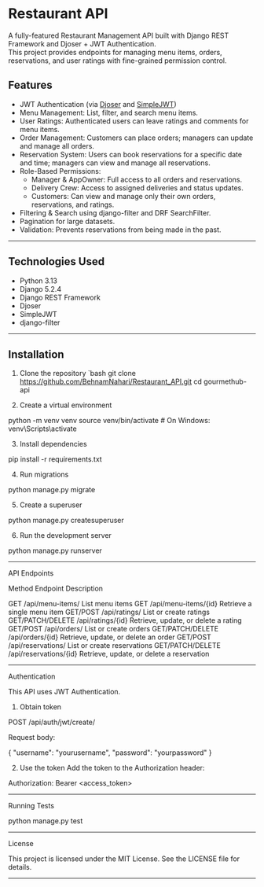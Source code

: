# Restaurant API

A fully-featured Restaurant Management API built with Django REST Framework and Djoser + JWT Authentication.  
This project provides endpoints for managing menu items, orders, reservations, and user ratings with fine-grained permission control.

## Features

- JWT Authentication (via [Djoser](https://djoser.readthedocs.io/) and [SimpleJWT](https://django-rest-framework-simplejwt.readthedocs.io/en/latest/))
- Menu Management: List, filter, and search menu items.
- User Ratings: Authenticated users can leave ratings and comments for menu items.
- Order Management: Customers can place orders; managers can update and manage all orders.
- Reservation System: Users can book reservations for a specific date and time; managers can view and manage all reservations.
- Role-Based Permissions:
  - Manager & AppOwner: Full access to all orders and reservations.
  - Delivery Crew: Access to assigned deliveries and status updates.
  - Customers: Can view and manage only their own orders, reservations, and ratings.
- Filtering & Search using django-filter and DRF SearchFilter.
- Pagination for large datasets.
- Validation: Prevents reservations from being made in the past.

---

## Technologies Used

- Python 3.13
- Django 5.2.4
- Django REST Framework
- Djoser
- SimpleJWT
- django-filter

---

## Installation

1. Clone the repository
   `bash
   git clone https://github.com/BehnamNahari/Restaurant_API.git
   cd gourmethub-api

2. Create a virtual environment

python -m venv venv
source venv/bin/activate  # On Windows: venv\Scripts\activate


3. Install dependencies

pip install -r requirements.txt


4. Run migrations

python manage.py migrate


5. Create a superuser

python manage.py createsuperuser


6. Run the development server

python manage.py runserver




---

API Endpoints

Method Endpoint Description

GET /api/menu-items/ List menu items
GET /api/menu-items/{id} Retrieve a single menu item
GET/POST /api/ratings/ List or create ratings
GET/PATCH/DELETE /api/ratings/{id} Retrieve, update, or delete a rating
GET/POST /api/orders/ List or create orders
GET/PATCH/DELETE /api/orders/{id} Retrieve, update, or delete an order
GET/POST /api/reservations/ List or create reservations
GET/PATCH/DELETE /api/reservations/{id} Retrieve, update, or delete a reservation



---

Authentication

This API uses JWT Authentication.

1. Obtain token

POST /api/auth/jwt/create/

Request body:

{
  "username": "yourusername",
  "password": "yourpassword"
}


2. Use the token Add the token to the Authorization header:

Authorization: Bearer <access_token>




---

Running Tests

python manage.py test


---

License

This project is licensed under the MIT License. See the LICENSE file for details.

---
